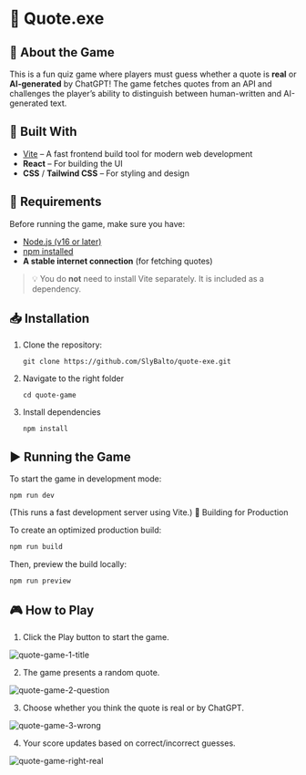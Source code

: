 # 📝 Quote.exe

## 📌 About the Game
This is a fun quiz game where players must guess whether a quote is **real** or **AI-generated** by ChatGPT! The game fetches quotes from an API and challenges the player’s ability to distinguish between human-written and AI-generated text.

## 🚀 Built With
- [Vite](https://vitejs.dev/) – A fast frontend build tool for modern web development
- **React** – For building the UI
- **CSS** / **Tailwind CSS** – For styling and design

## 🔧 Requirements
Before running the game, make sure you have:
- [Node.js (v16 or later)](https://nodejs.org/en/download)
- [npm installed](https://docs.npmjs.com/downloading-and-installing-node-js-and-npm)
- **A stable internet connection** (for fetching quotes)

> 💡 You do **not** need to install Vite separately. It is included as a dependency.

## 📥 Installation
1. Clone the repository:
   ```
   git clone https://github.com/SlyBalto/quote-exe.git

2. Navigate to the right folder
   ```
   cd quote-game

3. Install dependencies
   ```
   npm install

## ▶️ Running the Game

To start the game in development mode:
   ```
   npm run dev
  ```

(This runs a fast development server using Vite.)
🚀 Building for Production

To create an optimized production build:
   ```sh
   npm run build
  ```
Then, preview the build locally:
   ```sh
   npm run preview
  ```
## 🎮 How to Play
1. Click the Play button to start the game.
   
![quote-game-1-title](https://github.com/user-attachments/assets/01434d8d-8168-4578-957d-0ff20cf5d637)

2. The game presents a random quote.

![quote-game-2-question](https://github.com/user-attachments/assets/1f09ac3b-c232-4ffd-ad33-ac0898e7eafd)

3. Choose whether you think the quote is real or by ChatGPT.

![quote-game-3-wrong](https://github.com/user-attachments/assets/7e75916e-d021-4a83-8766-db7877572e29)

4. Your score updates based on correct/incorrect guesses.

![quote-game-right-real](https://github.com/user-attachments/assets/422108ec-43de-4863-85dc-39a9267de52c)

